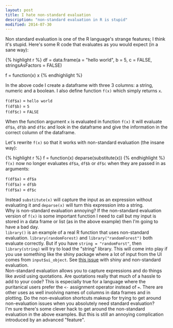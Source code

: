 ```yaml
---
layout: post
title: I hate non-standard evaluation
description: "non-standard evaluation in R is stupid"
modified: 2014-07-30
---
```



Non standard evaluation is one of the R language's strange features; I think it's stupid.  Here's some R code that evaluates as you would expect (in a sane way):

{% highlight r %}
df = data.frame(a = "hello world", 
                b = 5, c = FALSE, 
                stringsAsFactors = FALSE)

f = function(x) x
{% endhighlight %}

In the above code I create a dataframe with three 3 columns: a string, numeric and a boolean.  I also define function `f(x)` which simply returns `x`.  

`f(df$a)` = `hello world` <br>
`f(df$b)` = `5` <br>
`f(df$c)` = `FALSE` <br>

When the function argument `x` is evaluated in function `f(x)` it will evaluate `df$a`, `df$b` and `df$c` and look in the dataframe and give the information in the correct column of the dataframe.

Let's rewrite `f(x)` so that it works with non-standard evaluation (the insane way):

{% highlight r %}
f = function(x) deparse(substitute(x))
{% endhighlight %}
`f(x)` now no longer evaluates `df$a`, `df$b` or `df$c` when they are passed in as arguments: 

`f(df$a)` = `df$a` <br>
`f(df$a)` = `df$b` <br>
`f(df$a)` = `df$c` <br>

Instead `substitute(x)` will capture the input as an expression without evaluating it and `deparse(x)` will turn this expression into a string.
<br>
Why is non-standard evaluation annoying?  If the non-standard evaluation version of `f(x)` is some important function I need to call but my input is stored in a data frame or list (as in the above example) then I'm going to have a bad day.
<br>
`library()` is an example of a real R function that uses non-standard evaluation.  `library(randomForest)` and `library("randomForest")` both evaluate correctly.  But if you have `string = "randomForst"`, then `library(string)` will try to load the "string" library.  This will come into play if you use something like the shiny package where a lot of input from the UI comes from `input$ui_object`.  See [this issue](https://groups.google.com/forum/#!topic/manipulatr/SBRIOQpAz_0) with shiny and non-standard evaluation.
<br>
Non-standard evaluation allows you to capture expressions and do things like avoid using quotations.  Are quotations really that much of a hassle to add to your code?  This is especially true for a language where the puritanical users prefer the `<-` assignment operator instead of `=`.  There are other uses as well involving names of columns in data frames and in plotting.  Do the non-evaluation shortcuts makeup for trying to get around non-evaluation issues when you absolutely need standard evaluation?
<br>
I'm sure there's some clever hack to get around the non-standard evaluation in the above examples.  But this is still an annoying complication introduced by an advanced "feature".
